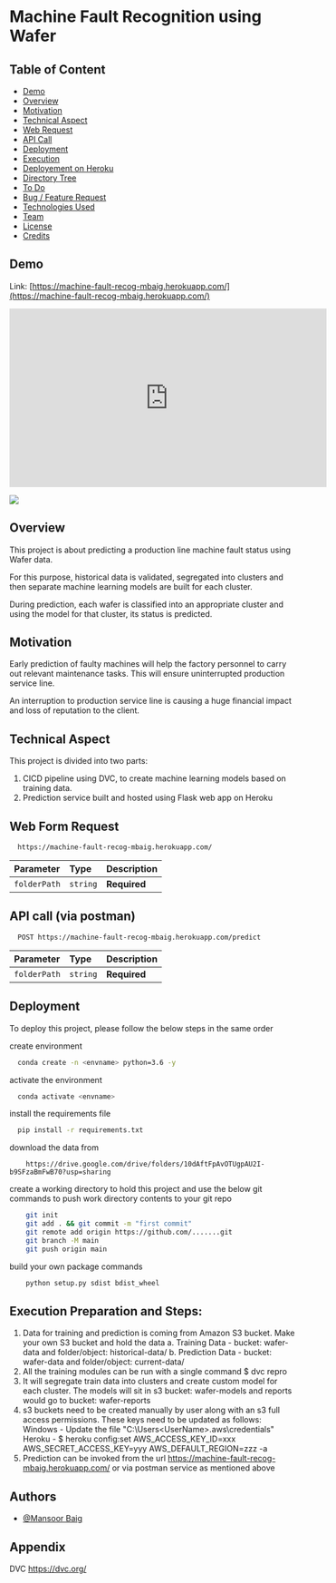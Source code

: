 
# Machine Fault Recognition using Wafer 

## Table of Content
  * [Demo](#demo)
  * [Overview](#overview)
  * [Motivation](#motivation)
  * [Technical Aspect](#technical-aspect)
  * [Web Request](#web-form-request)
  * [API Call](#api-call-via-postman)
  * [Deployment](#deployment)
  * [Execution](#execution-preparation-and-steps)
  * [Deployement on Heroku](#deployement-on-heroku)
  * [Directory Tree](#directory-tree)
  * [To Do](#to-do)
  * [Bug / Feature Request](#bug---feature-request)
  * [Technologies Used](#technologies-used)
  * [Team](#team)
  * [License](#license)
  * [Credits](#credits)
  
## Demo
Link: [https://machine-fault-recog-mbaig.herokuapp.com/](https://machine-fault-recog-mbaig.herokuapp.com/)

<iframe width="560" height="315" src="https://www.youtube.com/embed/p_DSL-QIK64" title="YouTube video player" 
frameborder="0" allow="accelerometer; autoplay; clipboard-write; encrypted-media; gyroscope; picture-in-picture" 
allowfullscreen></iframe>

[![](https://imgur.com/ZOAt16X.png)](https://machine-fault-recog-mbaig.herokuapp.com/)

## Overview
This project is about predicting a production line machine fault status using Wafer data. 

For this purpose, historical data is validated, segregated into clusters and then separate machine learning models are 
built for each cluster. 

During prediction, each wafer is classified into an appropriate cluster and using the model for that cluster, 
its status is predicted.

## Motivation
Early prediction of faulty machines will help the factory personnel to carry out relevant maintenance tasks. 
This will ensure uninterrupted production service line. 

An interruption to production service line is causing a huge financial impact and loss of reputation to the client. 

## Technical Aspect 
This project is divided into two parts:
1. CICD pipeline using DVC, to create machine learning models based on training data.
2. Prediction service built and hosted using Flask web app on Heroku

## Web Form Request

```http
  https://machine-fault-recog-mbaig.herokuapp.com/
```

| Parameter | Type     | Description                |
| :-------- | :------- | :------------------------- |
| `folderPath` | `string` | **Required** |

## API call (via postman)

```http
  POST https://machine-fault-recog-mbaig.herokuapp.com/predict
```

| Parameter | Type     | Description                |
| :-------- | :------- | :------------------------- |
| `folderPath` | `string` | **Required** |

## Deployment

To deploy this project, please follow the below steps in the same order 

create environment

```bash
  conda create -n <envname> python=3.6 -y
```

activate the environment

```bash
  conda activate <envname>
```

install the requirements file

```bash
  pip install -r requirements.txt
```

download the data from

```http
    https://drive.google.com/drive/folders/10dAftFpAvOTUgpAU2I-b9SFzaBmFwB70?usp=sharing
```

create a working directory to hold this project and use the below git commands 
to push work directory contents to your git repo

```bash
    git init
    git add . && git commit -m "first commit"
    git remote add origin https://github.com/.......git
    git branch -M main
    git push origin main
```

build your own package commands

```bash
    python setup.py sdist bdist_wheel 
```

## Execution Preparation and Steps:
1. Data for training and prediction is coming from Amazon S3 bucket. Make your own S3 bucket and hold the data
    a. Training Data - bucket: wafer-data and folder/object: historical-data/
    b. Prediction Data - bucket: wafer-data and folder/object: current-data/
2. All the training modules can be run with a single command $ dvc repro
3. It will segregate train data into clusters and create custom model for each cluster. The models will sit in 
   s3 bucket: wafer-models and reports would go to bucket: wafer-reports
4. s3 buckets need to be created manually by user along with an s3 full access permissions. 
   These keys need to be updated as follows:
   Windows - Update the file "C:\Users\<UserName>\.aws\credentials" 
   Heroku - $ heroku config:set AWS_ACCESS_KEY_ID=xxx AWS_SECRET_ACCESS_KEY=yyy AWS_DEFAULT_REGION=zzz -a <dyno-name>
5. Prediction can be invoked from the url https://machine-fault-recog-mbaig.herokuapp.com/ or via postman service
   as mentioned above





  
## Authors

- [@Mansoor Baig](https://github.com/MansoorAB)

  
## Appendix

DVC https://dvc.org/

  